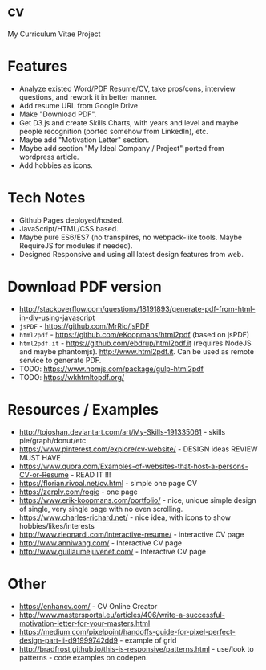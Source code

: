 # cv
My Curriculum Vitae Project


# Features
* Analyze existed Word/PDF Resume/CV, take pros/cons, interview questions, and rework it in better manner.
* Add resume URL from Google Drive
* Make "Download PDF".
* Get D3.js and create Skills Charts, with years and level and maybe people recognition (ported somehow from LinkedIn), etc.
* Maybe add "Motivation Letter" section.
* Maybe add section "My Ideal Company / Project" ported from wordpress article.
* Add hobbies as icons.

# Tech Notes

* Github Pages deployed/hosted.
* JavaScript/HTML/CSS based.
* Maybe pure ES6/ES7 (no transpilres, no webpack-like tools. Maybe RequireJS for modules if needed).
* Designed Responsive and using all latest design features from web.

# Download PDF version

* http://stackoverflow.com/questions/18191893/generate-pdf-from-html-in-div-using-javascript
* `jsPDF` - https://github.com/MrRio/jsPDF
* `html2pdf` - https://github.com/eKoopmans/html2pdf (based on jsPDF)
* `html2pdf.it` - https://github.com/ebdrup/html2pdf.it (requires NodeJS and maybe phantomjs). http://www.html2pdf.it. Can be used as remote service to generate PDF.
* TODO: https://www.npmjs.com/package/gulp-html2pdf
* TODO: https://wkhtmltopdf.org/

# Resources / Examples

* http://tojoshan.deviantart.com/art/My-Skills-191335061 - skills pie/graph/donut/etc
* https://www.pinterest.com/explore/cv-website/ - DESIGN ideas REVIEW MUST HAVE
* https://www.quora.com/Examples-of-websites-that-host-a-persons-CV-or-Resume - READ IT !!!
* https://florian.rivoal.net/cv.html - simple one page CV
* https://zerply.com/rogie - one page
* https://www.erik-koopmans.com/portfolio/ - nice, unique simple design of single, very single page with no even scrolling.
* https://www.charles-richard.net/ - nice idea, with icons to show hobbies/likes/interests
* http://www.rleonardi.com/interactive-resume/ - interactive CV page
* http://www.anniwang.com/ - Interactive CV page
* http://www.guillaumejuvenet.com/ - Interactive CV page

# Other

* https://enhancv.com/ - CV Online Creator
* http://www.mastersportal.eu/articles/406/write-a-successful-motivation-letter-for-your-masters.html
* https://medium.com/pixelpoint/handoffs-guide-for-pixel-perfect-design-part-ii-d91999742dd9 - example of grid
* http://bradfrost.github.io/this-is-responsive/patterns.html - use/look to patterns - code examples on codepen.
